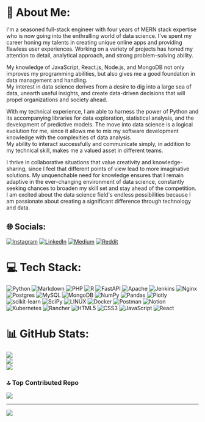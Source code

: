 # 💫 About Me:
I'm a seasoned full-stack engineer with four years of MERN stack expertise who is now going into the enthralling world of data science. I've spent my career honing my talents in creating unique online apps and providing flawless user experiences. Working on a variety of projects has honed my attention to detail, analytical approach, and strong problem-solving ability. 

My knowledge of JavaScript, React.js, Node.js, and MongoDB not only improves my programming abilities, but also gives me a good foundation in data management and handling.<br>My interest in data science derives from a desire to dig into a large sea of data, unearth useful insights, and create data-driven decisions that will propel organizations and society ahead. 

With my technical experience, I am able to harness the power of Python and its accompanying libraries for data exploration, statistical analysis, and the development of predictive models. The move into data science is a logical evolution for me, since it allows me to mix my software development knowledge with the complexities of data analysis.<br>My ability to interact successfully and communicate simply, in addition to my technical skill, makes me a valued asset in different teams. 

I thrive in collaborative situations that value creativity and knowledge-sharing, since I feel that different points of view lead to more imaginative solutions. My unquenchable need for knowledge ensures that I remain adaptive in the ever-changing environment of data science, constantly seeking chances to broaden my skill set and stay ahead of the competition. I am excited about the data science field's endless possibilities because I am passionate about creating a significant difference through technology and data.


## 🌐 Socials:
[![Instagram](https://img.shields.io/badge/Instagram-%23E4405F.svg?logo=Instagram&logoColor=white)](https://instagram.com/heyhenry27) [![LinkedIn](https://img.shields.io/badge/LinkedIn-%230077B5.svg?logo=linkedin&logoColor=white)](https://linkedin.com/in/https://www.linkedin.com/in/henry-larreal-carrera/) [![Medium](https://img.shields.io/badge/Medium-12100E?logo=medium&logoColor=white)](https://medium.com/@henrylarreal27) [![Reddit](https://img.shields.io/badge/Reddit-%23FF4500.svg?logo=Reddit&logoColor=white)](https://reddit.com/user/Arkosi) 

# 💻 Tech Stack:
![Python](https://img.shields.io/badge/python-3670A0?style=for-the-badge&logo=python&logoColor=ffdd54) ![Markdown](https://img.shields.io/badge/markdown-%23000000.svg?style=for-the-badge&logo=markdown&logoColor=white) ![PHP](https://img.shields.io/badge/php-%23777BB4.svg?style=for-the-badge&logo=php&logoColor=white) ![R](https://img.shields.io/badge/r-%23276DC3.svg?style=for-the-badge&logo=r&logoColor=white) ![FastAPI](https://img.shields.io/badge/FastAPI-005571?style=for-the-badge&logo=fastapi) ![Apache](https://img.shields.io/badge/apache-%23D42029.svg?style=for-the-badge&logo=apache&logoColor=white) ![Jenkins](https://img.shields.io/badge/jenkins-%232C5263.svg?style=for-the-badge&logo=jenkins&logoColor=white) ![Nginx](https://img.shields.io/badge/nginx-%23009639.svg?style=for-the-badge&logo=nginx&logoColor=white) ![Postgres](https://img.shields.io/badge/postgres-%23316192.svg?style=for-the-badge&logo=postgresql&logoColor=white) ![MySQL](https://img.shields.io/badge/mysql-%2300f.svg?style=for-the-badge&logo=mysql&logoColor=white) ![MongoDB](https://img.shields.io/badge/MongoDB-%234ea94b.svg?style=for-the-badge&logo=mongodb&logoColor=white) ![NumPy](https://img.shields.io/badge/numpy-%23013243.svg?style=for-the-badge&logo=numpy&logoColor=white) ![Pandas](https://img.shields.io/badge/pandas-%23150458.svg?style=for-the-badge&logo=pandas&logoColor=white) ![Plotly](https://img.shields.io/badge/Plotly-%233F4F75.svg?style=for-the-badge&logo=plotly&logoColor=white) ![scikit-learn](https://img.shields.io/badge/scikit--learn-%23F7931E.svg?style=for-the-badge&logo=scikit-learn&logoColor=white) ![SciPy](https://img.shields.io/badge/SciPy-%230C55A5.svg?style=for-the-badge&logo=scipy&logoColor=%white) ![LINUX](https://img.shields.io/badge/Linux-FCC624?style=for-the-badge&logo=linux&logoColor=black) ![Docker](https://img.shields.io/badge/docker-%230db7ed.svg?style=for-the-badge&logo=docker&logoColor=white) ![Postman](https://img.shields.io/badge/Postman-FF6C37?style=for-the-badge&logo=postman&logoColor=white) ![Notion](https://img.shields.io/badge/Notion-%23000000.svg?style=for-the-badge&logo=notion&logoColor=white) ![Kubernetes](https://img.shields.io/badge/kubernetes-%23326ce5.svg?style=for-the-badge&logo=kubernetes&logoColor=white) ![Rancher](https://img.shields.io/badge/rancher-%230075A8.svg?style=for-the-badge&logo=rancher&logoColor=white) ![HTML5](https://img.shields.io/badge/html5-%23E34F26.svg?style=for-the-badge&logo=html5&logoColor=white) ![CSS3](https://img.shields.io/badge/css3-%231572B6.svg?style=for-the-badge&logo=css3&logoColor=white) ![JavaScript](https://img.shields.io/badge/javascript-%23323330.svg?style=for-the-badge&logo=javascript&logoColor=%23F7DF1E) ![React](https://img.shields.io/badge/react-%2320232a.svg?style=for-the-badge&logo=react&logoColor=%2361DAFB)
# 📊 GitHub Stats:
![](https://github-readme-stats.vercel.app/api?username=Arkosi27&theme=dark&hide_border=false&include_all_commits=true&count_private=false)<br/>
![](https://github-readme-streak-stats.herokuapp.com/?user=Arkosi27&theme=dark&hide_border=false)<br/>
![](https://github-readme-stats.vercel.app/api/top-langs/?username=Arkosi27&theme=dark&hide_border=false&include_all_commits=true&count_private=false&layout=compact)

### 🔝 Top Contributed Repo
![](https://github-contributor-stats.vercel.app/api?username=Arkosi27&limit=5&theme=dark&combine_all_yearly_contributions=true)

---
[![](https://visitcount.itsvg.in/api?id=Arkosi27&icon=0&color=0)](https://visitcount.itsvg.in)

<!-- Proudly created with GPRM ( https://gprm.itsvg.in ) -->
